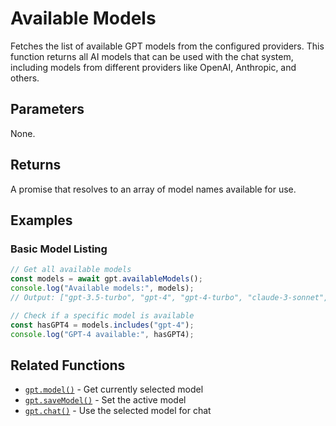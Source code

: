 # Available Models

Fetches the list of available GPT models from the configured providers.
This function returns all AI models that can be used with the chat system, including models from different providers
like OpenAI, Anthropic, and others.

## Parameters

None.

## Returns

A promise that resolves to an array of model names available for use.

## Examples

### Basic Model Listing

```typescript
// Get all available models
const models = await gpt.availableModels();
console.log("Available models:", models);
// Output: ["gpt-3.5-turbo", "gpt-4", "gpt-4-turbo", "claude-3-sonnet", "claude-3-opus"]

// Check if a specific model is available
const hasGPT4 = models.includes("gpt-4");
console.log("GPT-4 available:", hasGPT4);
```

## Related Functions

- [`gpt.model()`](./model.md) - Get currently selected model
- [`gpt.saveModel()`](./saveModel.md) - Set the active model
- [`gpt.chat()`](./chat.md) - Use the selected model for chat